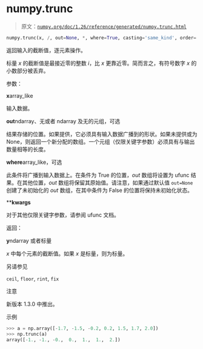 # numpy.trunc

> 原文：[`numpy.org/doc/1.26/reference/generated/numpy.trunc.html`](https://numpy.org/doc/1.26/reference/generated/numpy.trunc.html)

```py
numpy.trunc(x, /, out=None, *, where=True, casting='same_kind', order='K', dtype=None, subok=True[, signature, extobj]) = <ufunc 'trunc'>
```

返回输入的截断值，逐元素操作。

标量 *x* 的截断值是最接近零的整数 *i*，比 *x* 更靠近零。简而言之，有符号数字 *x* 的小数部分被丢弃。

参数：

**x**array_like

输入数据。

**out**ndarray、无或者 ndarray 及无的元组，可选

结果存储的位置。如果提供，它必须具有输入数据广播到的形状。如果未提供或为 None，则返回一个新分配的数组。一个元组（仅限关键字参数）必须具有与输出数量相等的长度。

**where**array_like，可选

此条件将广播到输入数据上。在条件为 True 的位置，*out* 数组将设置为 ufunc 结果。在其他位置，*out* 数组将保留其原始值。请注意，如果通过默认值 `out=None` 创建了未初始化的 *out* 数组，在其中条件为 False 的位置将保持未初始化状态。

****kwargs**

对于其他仅限关键字参数，请参阅 ufunc 文档。

返回：

**y**ndarray 或者标量

*x* 中每个元素的截断值。如果 *x* 是标量，则为标量。

另请参见

`ceil`, `floor`, `rint`, `fix`

注意

新版本 1.3.0 中推出。

示例

```py
>>> a = np.array([-1.7, -1.5, -0.2, 0.2, 1.5, 1.7, 2.0])
>>> np.trunc(a)
array([-1., -1., -0.,  0.,  1.,  1.,  2.]) 
```
